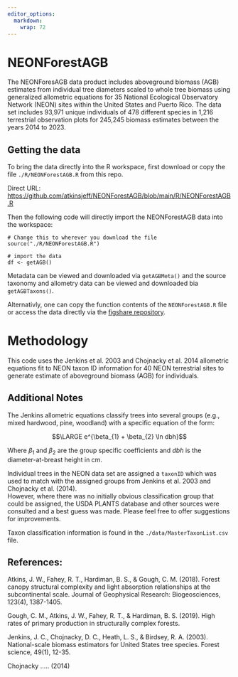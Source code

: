 ```yaml
---
editor_options: 
  markdown: 
    wrap: 72
---
```


# NEONForestAGB

The NEONForesAGB data product includes aboveground biomass (AGB)
estimates from individual tree diameters scaled to whole tree biomass
using generalized allometric equations for 35 National Ecological
Observatory Network (NEON) sites within the United States and Puerto
Rico. The data set includes 93,971 unique individuals of 478 different
species in 1,216 terrestrial observation plots for 245,245 biomass
estimates between the years 2014 to 2023.

## Getting the data

To bring the data directly into the R workspace, first download or copy
the file `./R/NEONForestAGB.R` from this repo.

Direct URL:
<https://github.com/atkinsjeff/NEONForestAGB/blob/main/R/NEONForestAGB.R>

Then the following code will directly import the NEONForestAGB data into
the workspace:

```         
# Change this to wherever you download the file
source("./R/NEONForestAGB.R")

# import the data
df <- getAGB()
```

Metadata can be viewed and downloaded via `getAGBMeta()` and the source
taxonomy and allometry data can be viewed and downloaded bia
`getAGBTaxons()`.

Alternativly, one can copy the function contents of the
`NEONForestAGB.R` file or access the data directly via the [figshare
repository](https://figshare.com/articles/dataset/NEONForestAGBv2/25625352).

# Methodology

This code uses the Jenkins et al. 2003 and Chojnacky et al. 2014
allometric equations fit to NEON taxon ID information for 40 NEON
terrestrial sites to generate estimate of aboveground biomass (AGB) for
individuals.

## Additional Notes

The Jenkins allometric equations classify trees into several groups
(e.g., mixed hardwood, pine, woodland) with a specific equation of the
form:

$$\LARGE e^{\beta_{1} + \beta_{2} \ln dbh}$$

Where ${\beta_{1}}$ and ${\beta_{2}}$ are the group specific
coefficients and $dbh$ is the diameter-at-breast height in cm.

Individual trees in the NEON data set are assigned a `taxonID` which was
used to match with the assigned groups from Jenkins et al. 2003 and
Chojnacky et al. (2014).\
However, where there was no initially obvious classification group that
could be assigned, the USDA PLANTS database and other sources were
consulted and a best guess was made. Please feel free to offer
suggestions for improvements.

Taxon classification information is found in the
`./data/MasterTaxonList.csv` file.

## References:

Atkins, J. W., Fahey, R. T., Hardiman, B. S., & Gough, C. M. (2018).
Forest canopy structural complexity and light absorption relationships
at the subcontinental scale. Journal of Geophysical Research:
Biogeosciences, 123(4), 1387-1405.

Gough, C. M., Atkins, J. W., Fahey, R. T., & Hardiman, B. S. (2019).
High rates of primary production in structurally complex forests.

Jenkins, J. C., Chojnacky, D. C., Heath, L. S., & Birdsey, R. A. (2003).
National-scale biomass estimators for United States tree species. Forest
science, 49(1), 12-35.

Chojnacky ..... (2014)
